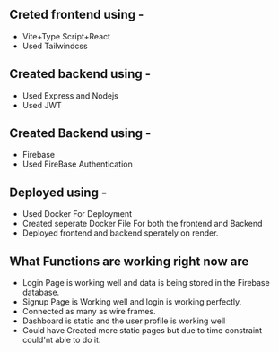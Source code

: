 ##  Creted frontend using -
- Vite+Type Script+React
- Used Tailwindcss
## Created backend using -
- Used Express and Nodejs
- Used JWT
## Created Backend using -
- Firebase
- Used FireBase Authentication

## Deployed using -
- Used Docker For Deployment
- Created seperate Docker File For both the frontend and Backend
- Deployed frontend and backend sperately on render.

## What Functions are working right now are
- Login Page is working well and data is being stored in the Firebase database.
- Signup Page is Working well and login is working perfectly.
- Connected as many as wire frames.
- Dashboard is static and the user profile is working well
- Could have Created more static pages but due to time constraint could'nt able to do it.
